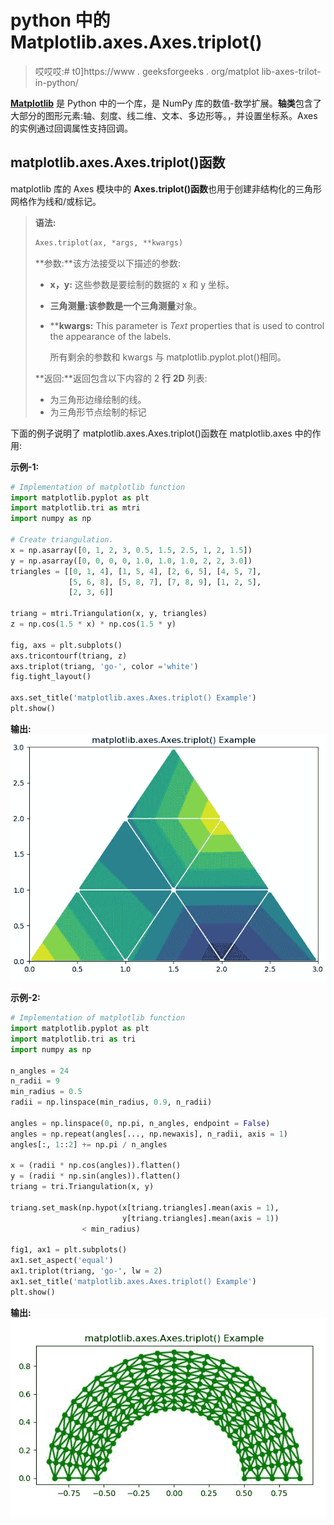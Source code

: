 # python 中的 Matplotlib.axes.Axes.triplot()

> 哎哎哎:# t0]https://www . geeksforgeeks . org/matplot lib-axes-trilot-in-python/

**[Matplotlib](https://www.geeksforgeeks.org/python-introduction-matplotlib/)** 是 Python 中的一个库，是 NumPy 库的数值-数学扩展。**轴类**包含了大部分的图形元素:轴、刻度、线二维、文本、多边形等。，并设置坐标系。Axes 的实例通过回调属性支持回调。

## matplotlib.axes.Axes.triplot()函数

matplotlib 库的 Axes 模块中的 **Axes.triplot()函数**也用于创建非结构化的三角形网格作为线和/或标记。

> **语法:**
> 
> ```py
> Axes.triplot(ax, *args, **kwargs)
> ```
> 
> **参数:**该方法接受以下描述的参数:
> 
> *   **x，y:** 这些参数是要绘制的数据的 x 和 y 坐标。
> *   **三角测量:**该参数是一个**三角测量**对象。
> *   ****kwargs:** This parameter is *Text* properties that is used to control the appearance of the labels.
>     
>     所有剩余的参数和 kwargs 与 matplotlib.pyplot.plot()相同。
>     
>     
> 
> **返回:**返回包含以下内容的 2 **行 2D** 列表:
> 
> *   为三角形边缘绘制的线。
> *   为三角形节点绘制的标记

下面的例子说明了 matplotlib.axes.Axes.triplot()函数在 matplotlib.axes 中的作用:

**示例-1:**

```py
# Implementation of matplotlib function
import matplotlib.pyplot as plt
import matplotlib.tri as mtri
import numpy as np

# Create triangulation.
x = np.asarray([0, 1, 2, 3, 0.5, 1.5, 2.5, 1, 2, 1.5])
y = np.asarray([0, 0, 0, 0, 1.0, 1.0, 1.0, 2, 2, 3.0])
triangles = [[0, 1, 4], [1, 5, 4], [2, 6, 5], [4, 5, 7],
             [5, 6, 8], [5, 8, 7], [7, 8, 9], [1, 2, 5],
             [2, 3, 6]]

triang = mtri.Triangulation(x, y, triangles)
z = np.cos(1.5 * x) * np.cos(1.5 * y)

fig, axs = plt.subplots()
axs.tricontourf(triang, z)
axs.triplot(triang, 'go-', color ='white')
fig.tight_layout()

axs.set_title('matplotlib.axes.Axes.triplot() Example')
plt.show()
```

**输出:**
![](img/f2605bc44edf64b8202aa6bbf6c584dc.png)

**示例-2:**

```py
# Implementation of matplotlib function
import matplotlib.pyplot as plt
import matplotlib.tri as tri
import numpy as np

n_angles = 24
n_radii = 9
min_radius = 0.5
radii = np.linspace(min_radius, 0.9, n_radii)

angles = np.linspace(0, np.pi, n_angles, endpoint = False)
angles = np.repeat(angles[..., np.newaxis], n_radii, axis = 1)
angles[:, 1::2] += np.pi / n_angles

x = (radii * np.cos(angles)).flatten()
y = (radii * np.sin(angles)).flatten()
triang = tri.Triangulation(x, y)

triang.set_mask(np.hypot(x[triang.triangles].mean(axis = 1),
                         y[triang.triangles].mean(axis = 1))
                < min_radius)

fig1, ax1 = plt.subplots()
ax1.set_aspect('equal')
ax1.triplot(triang, 'go-', lw = 2)
ax1.set_title('matplotlib.axes.Axes.triplot() Example')
plt.show()
```

**输出:**
![](img/d1c682fba7f414ce039dbe8a7806a595.png)